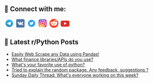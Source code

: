 ## 🔎 Connect with me:
[<img src="https://github.com/bullbesh/bullbesh/blob/main/images/Telegram.png" width="32" height="32" />](https://t.me/bullbesh)
[<img src="https://github.com/bullbesh/bullbesh/blob/main/images/VK.png" width="32" height="32" />](https://vk.com/bullbesh)
[<img src="https://github.com/bullbesh/bullbesh/blob/main/images/Twitter.png" width="32" height="32" />](https://twitter.com/bullbesh1)
[<img src="https://github.com/bullbesh/bullbesh/blob/main/images/Instagram.png" width="32" height="32" />](https://www.instagram.com/bullbesh)
[<img src="https://github.com/bullbesh/bullbesh/blob/main/images/Reddit.png" width="32" height="32" />](https://www.reddit.com/user/bullbesh)
[<img src="https://github.com/bullbesh/bullbesh/blob/main/images/YouTube.png" width="32" height="32" />](https://www.youtube.com/channel/UCtfjRs6uzgq5mfm8S06WTcg)

## 📕 Latest r/Python Posts
<!-- BLOG-POST-LIST:START -->
- [Easily Web Scrape any Data using Pandas!](https://www.reddit.com/r/Python/comments/16ws3g9/easily_web_scrape_any_data_using_pandas/)
- [What finance libraries/APIs do you use?](https://www.reddit.com/r/Python/comments/16wprz9/what_finance_librariesapis_do_you_use/)
- [What&#39;s your favorite use of python?](https://www.reddit.com/r/Python/comments/16wnao8/whats_your_favorite_use_of_python/)
- [Tried to explain the random package. Any feedback, suggestions ?](https://www.reddit.com/r/Python/comments/16wmg9c/tried_to_explain_the_random_package_any_feedback/)
- [Sunday Daily Thread: What&#39;s everyone working on this week?](https://www.reddit.com/r/Python/comments/16wm3d8/sunday_daily_thread_whats_everyone_working_on/)
<!-- BLOG-POST-LIST:END -->
